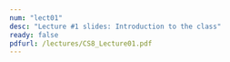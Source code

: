 ```yaml
---
num: "lect01"
desc: "Lecture #1 slides: Introduction to the class"
ready: false
pdfurl: /lectures/CS8_Lecture01.pdf
---
```


